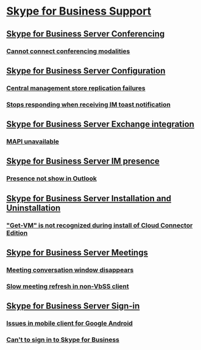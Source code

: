 # [Skype for Business Support](../skypeforbusiness-server.md)

## [Skype for Business Server Conferencing](../server-conferencing/index.md)
### [Cannot connect conferencing modalities](../server-conferencing/cannot-connect-conferencing-modalities.md)

## [Skype for Business Server Configuration](../server-configuration/index.md)
### [Central management store replication failures](../server-configuration/central-management-store-replication-failures.md)
### [Stops responding when receiving IM toast notification](../server-configuration/not-responding-when-receive-toast-notification.md)

## [Skype for Business Server Exchange integration](../server-exchange-integration/index.md)
### [MAPI unavailable](../server-exchange-integration/mapi-unavailable.md)

## [Skype for Business Server IM presence](../server-im-presence/index.md)
### [Presence not show in Outlook](../server-im-presence/presence-not-show-in-outlook.md)

## [Skype for Business Server Installation and Uninstallation](../server-install-or-uninstall/index.md)
### ["Get-VM" is not recognized during install of Cloud Connector Edition](../server-install-or-uninstall/get-vm-not-recognized-during-install-cloud-connector.md)

## [Skype for Business Server Meetings](../server-meetings/index.md)
### [Meeting conversation window disappears](../server-meetings/meeting-conversation-windows-disappers.md)
### [Slow meeting refresh in non-VbSS client](../server-meetings/slow-meeting-refresh-in-non-vbss-client.md)

## [Skype for Business Server Sign-in](../server-sign-in/index.md)
### [Issues in mobile client for Google Android](../server-sign-in/issues-in-mobile-client-for-android.md)
### [Can't to sign in to Skype for Business](./server-sign-in/unable-to-sign-in-to-sfb.md)